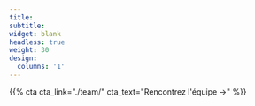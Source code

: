 ```yaml
---
title:
subtitle:
widget: blank
headless: true
weight: 30
design:
  columns: '1'
---
```


{{% cta cta_link="./team/" cta_text="Rencontrez l'équipe →" %}}
